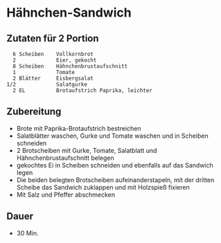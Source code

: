 # Hähnchen-Sandwich

## Zutaten für 2 Portion

      6 Scheiben    Vollkornbrot
      2             Eier, gekocht
      8 Scheiben    Hähnchenbrustaufschnitt
      1             Tomate
      2 Blätter     Eisbergsalat
    1/2             Salatgurke
      2 EL          Brotaufstrich Paprika, leichter

## Zubereitung

- Brote mit Paprika-Brotaufstrich bestreichen
- Salatblätter waschen, Gurke und Tomate waschen und in Scheiben schneiden
- 2 Brotscheiben mit Gurke, Tomate, Salatblatt und Hähnchenbrustaufschnitt belegen
- gekochtes Ei in Scheiben schneiden und ebenfalls auf das Sandwich legen
- Die beiden belegten Brotscheiben aufeinanderstapeln, mit der dritten Scheibe das Sandwich zuklappen und mit Holzspieß fixieren
- Mit Salz und Pfeffer abschmecken

## Dauer
- 30 Min.
